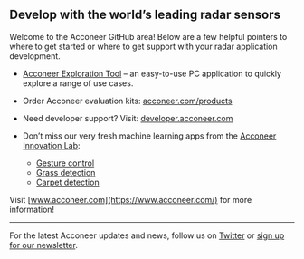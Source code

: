 ## Develop with the world’s leading radar sensors

Welcome to the Acconeer GitHub area! Below are a few helpful pointers to where to get started or where to get support with your radar application development.
* [Acconeer Exploration Tool](https://länk/) – an easy-to-use PC application to quickly explore a range of use cases.

* Order Acconeer evaluation kits: [acconeer.com/products](https://www.acconeer.com/products/)
* Need developer support? Visit: [developer.acconeer.com](https://developer.acconeer.com)
* Don’t miss our very fresh machine learning apps from the [Acconeer Innovation Lab](https://www.acconeer.com/innovation-lab/):
    * [Gesture control](/acconeer-a121-gesture-control)
    * [Grass detection](/acconeer-a121-grass-detection)
    * [Carpet detection ](/acconeer-a121-carpet-detection)

Visit [www.acconeer.com](https://www.acconeer.com/) for more information!

----

For the latest Acconeer updates and news, follow us on [Twitter](https://twitter.com/acconeer_ab) or [sign up for our newsletter](https://developer.acconeer.com/subscribe/).
